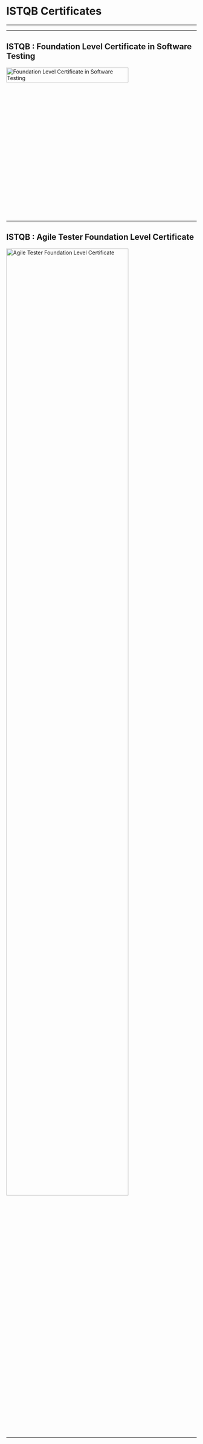 # ISTQB Certificates
<hr><hr>

## ISTQB : Foundation Level Certificate in Software Testing 
<img width="80%" height="10%" alt="Foundation Level Certificate in Software Testing" src="https://user-images.githubusercontent.com/78098555/135397240-34ea329a-7c58-425f-8ba3-01db9250d080.png">
<hr>

## ISTQB : Agile Tester Foundation Level Certificate 

<img width="80%" alt="Agile Tester Foundation Level Certificate" src="https://user-images.githubusercontent.com/78098555/135398761-15b40faa-85a4-4151-b91c-42953d1d9d5d.PNG">
<hr>



